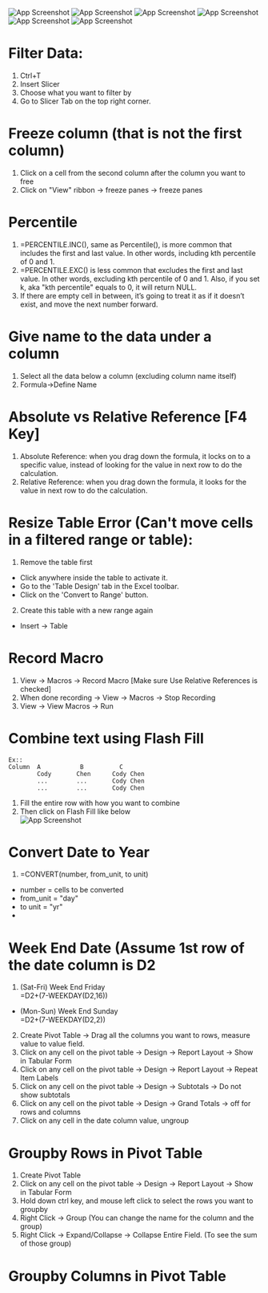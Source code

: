 ![App Screenshot](https://github.com/HaomingChen1998/Portfolio-Project/blob/main/Learning%20Note/Photo/Excel%201.png)
![App Screenshot](https://github.com/HaomingChen1998/Portfolio-Project/blob/main/Learning%20Note/Photo/Excel%202.png)
![App Screenshot](https://github.com/HaomingChen1998/Portfolio-Project/blob/main/Learning%20Note/Photo/Excel%203.png)
![App Screenshot](https://github.com/HaomingChen1998/Portfolio-Project/blob/main/Learning%20Note/Photo/Excel%204.png)
![App Screenshot](https://github.com/HaomingChen1998/Portfolio-Project/blob/main/Learning%20Note/Photo/Excel%205.png)
![App Screenshot](https://github.com/HaomingChen1998/Portfolio-Project/blob/main/Learning%20Note/Photo/Excel%206.png)

# Filter Data:
1. Ctrl+T
2. Insert Slicer
3. Choose what you want to filter by
4. Go to Slicer Tab on the top right corner.

# Freeze column (that is not the first column)
1. Click on a cell from the second column after the column you want to free
2. Click on "View" ribbon -> freeze panes -> freeze panes

# Percentile
1. =PERCENTILE.INC(), same as Percentile(), is more common that includes the first and last value. In other words, including kth percentile of 0 and 1.
2. =PERCENTILE.EXC() is less common that excludes the first and last value. In other words, excluding kth percentile of 0 and 1. Also, if you set k, aka "kth percentile" equals to 0, it will return NULL.
3. If there are empty cell in between, it’s going to treat it as if it doesn’t exist, and move the next number forward.

# Give name to the data under a column
1. Select all the data below a column (excluding column name itself)
2. Formula->Define Name

# Absolute vs Relative Reference [F4 Key]
1. Absolute Reference: when you drag down the formula, it locks on to a specific value, instead of looking for the value in next row to do the calculation.
2. Relative Reference: when you drag down the formula, it looks for the value in next row to do the calculation.

# Resize Table Error (Can't move cells in a filtered range or table):
1. Remove the table first
- Click anywhere inside the table to activate it.
- Go to the 'Table Design' tab in the Excel toolbar.
- Click on the 'Convert to Range' button.
2. Create this table with a new range again
- Insert -> Table

# Record Macro
1. View -> Macros -> Record Macro [Make sure Use Relative References is checked]
2. When done recording -> View -> Macros -> Stop Recording
3. View -> View Macros -> Run

# Combine text using Flash Fill  
```
Ex:: 
Column  A           B          C
        Cody       Chen      Cody Chen
        ...        ...       Cody Chen
        ...        ...       Cody Chen
```
1. Fill the entire row with how you want to combine
2. Then click on Flash Fill like below  
![App Screenshot](https://github.com/HaomingChen1998/Portfolio-Project/blob/main/Learning%20Note/Photo/Excel%20Flash%20Fill.png)

# Convert Date to Year
1. =CONVERT(number, from_unit, to unit)
- number = cells to be converted
- from_unit = "day"
- to unit = "yr"
- 
# Week End Date (Assume 1st row of the date column is D2
1. (Sat-Fri) Week End Friday  
   =D2+(7-WEEKDAY(D2,16))
- (Mon-Sun) Week End Sunday   
   =D2+(7-WEEKDAY(D2,2))
2. Create Pivot Table -> Drag all the columns you want to rows, measure value to value field.
3. Click on any cell on the pivot table -> Design -> Report Layout -> Show in Tabular Form
4. Click on any cell on the pivot table -> Design -> Report Layout -> Repeat Item Labels
5. Click on any cell on the pivot table -> Design -> Subtotals -> Do not show subtotals
6. Click on any cell on the pivot table -> Design -> Grand Totals -> off for rows and columns
7. Click on any cell in the date column value, ungroup

# Groupby Rows in Pivot Table
1. Create Pivot Table
2. Click on any cell on the pivot table -> Design -> Report Layout -> Show in Tabular Form
3. Hold down ctrl key, and mouse left click to select the rows you want to groupby
4. Right Click -> Group (You can change the name for the column and the group)
5. Right Click -> Expand/Collapse -> Collapse Entire Field. (To see the sum of those group)

# Groupby Columns in Pivot Table
